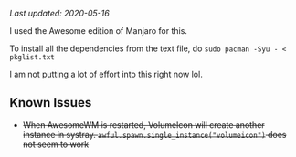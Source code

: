 *Last updated: 2020-05-16*


I used the Awesome edition of Manjaro for this.

To install all the dependencies from the text file, do 
`sudo pacman -Syu - < pkglist.txt`

I am not putting a lot of effort into this right now lol.

## Known Issues
* ~~When AwesomeWM is restarted, VolumeIcon will create another instance in systray. `awful.spawn.single_instance("volumeicon")` does not seem to work~~
